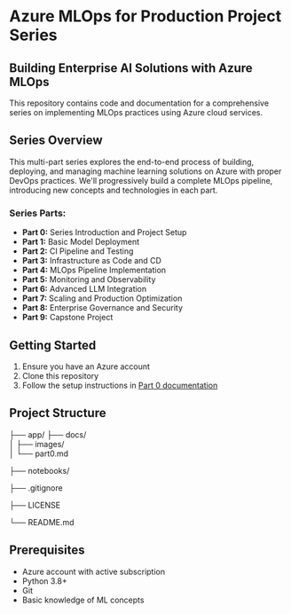 # Azure MLOps for Production Project Series

## Building Enterprise AI Solutions with Azure MLOps

This repository contains code and documentation for a comprehensive series on implementing MLOps practices using Azure cloud services.

## Series Overview

This multi-part series explores the end-to-end process of building, deploying, and managing machine learning solutions on Azure with proper DevOps practices. We'll progressively build a complete MLOps pipeline, introducing new concepts and technologies in each part.

### Series Parts:

- **Part 0:** Series Introduction and Project Setup
- **Part 1:** Basic Model Deployment
- **Part 2:** CI Pipeline and Testing
- **Part 3:** Infrastructure as Code and CD
- **Part 4:** MLOps Pipeline Implementation
- **Part 5:** Monitoring and Observability
- **Part 6:** Advanced LLM Integration
- **Part 7:** Scaling and Production Optimization
- **Part 8:** Enterprise Governance and Security
- **Part 9:** Capstone Project

## Getting Started

1. Ensure you have an Azure account
2. Clone this repository
3. Follow the setup instructions in [Part 0 documentation](docs/part0.md)

## Project Structure
├── app/ 
├── docs/   
│   ├── images/    
│   └── part0.md 

├── notebooks/  

├── .gitignore 
                   
├── LICENSE  
                     
└── README.md        

## Prerequisites

- Azure account with active subscription
- Python 3.8+
- Git
- Basic knowledge of ML concepts
